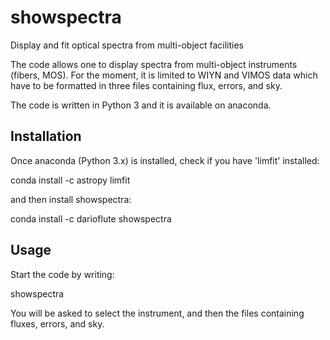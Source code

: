 # showspectra
Display and fit optical spectra from multi-object facilities

The code allows one to display spectra from multi-object instruments (fibers, MOS).
For the moment, it is limited to WIYN and VIMOS data which have to be formatted in three files containing flux, errors, and sky. 

The code is written in Python 3 and it is available on anaconda.

## Installation

Once anaconda (Python 3.x) is installed, check if you have 'limfit' installed:

conda install -c astropy limfit

and then install showspectra:

conda install -c darioflute showspectra

## Usage

Start the code by writing:

showspectra

You will be asked to select the instrument, and then the files containing fluxes, errors, and sky.
